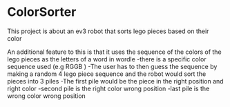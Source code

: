 # ColorSorter
This project is about an ev3 robot that sorts lego pieces based on their color

An additional feature to this is that it uses the sequence of the colors of the lego pieces as the letters of a word in wordle
    -there is a specific color sequence used (e.g RGGB ) 
    -The user has to then guess the sequence by making a random 4 lego piece sequence and the robot would sort the pieces into 3 piles
    -The first pile would be the piece in the right position and right color
    -second pile is the right color wrong position
    -last pile is the wrong color wrong position
    
